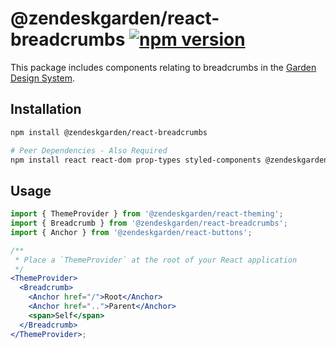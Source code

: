# @zendeskgarden/react-breadcrumbs [![npm version](https://flat.badgen.net/npm/v/@zendeskgarden/react-breadcrumbs)](https://www.npmjs.com/package/@zendeskgarden/react-breadcrumbs)

This package includes components relating to breadcrumbs in the
[Garden Design System](https://zendeskgarden.github.io/).

## Installation

```sh
npm install @zendeskgarden/react-breadcrumbs

# Peer Dependencies - Also Required
npm install react react-dom prop-types styled-components @zendeskgarden/react-theming
```

## Usage

```jsx
import { ThemeProvider } from '@zendeskgarden/react-theming';
import { Breadcrumb } from '@zendeskgarden/react-breadcrumbs';
import { Anchor } from '@zendeskgarden/react-buttons';

/**
 * Place a `ThemeProvider` at the root of your React application
 */
<ThemeProvider>
  <Breadcrumb>
    <Anchor href="/">Root</Anchor>
    <Anchor href="..">Parent</Anchor>
    <span>Self</span>
  </Breadcrumb>
</ThemeProvider>;
```
